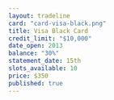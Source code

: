 ```yaml
---
layout: tradeline
card: "card-visa-black.png"
title: Visa Black Card
credit_limit: "$10,000"
date_open: 2013
balance: "30%"
statement_date: 15th
slots_available: 10
price: $350
published: true
---
```


